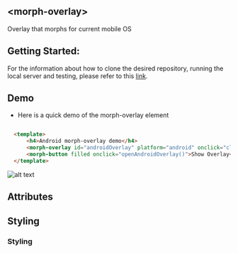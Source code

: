 ## &lt;morph-overlay&gt;
Overlay that morphs for current mobile OS

## Getting Started:
For the information about how to clone the desired repository, running the local server and testing, please refer to this [link](https://github.com/moduware/polymorph-components/blob/master/INFO.md).


## Demo
- Here is a quick demo of the morph-overlay element

```html

  <template>
      <h4>Android morph-overlay demo</h4>
      <morph-overlay id="androidOverlay" platform="android" onclick="closeAndroidOverlay()"></morph-overlay>
      <morph-button filled onclick="openAndroidOverlay()">Show Overlay</morph-button>
  </template>

```
![alt text](https://user-images.githubusercontent.com/15607784/32081318-79a98e8c-ba69-11e7-8813-c478acffb448.png)

## Attributes

## Styling


### Styling

